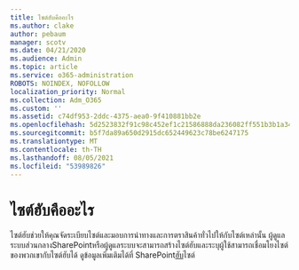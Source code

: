 ```yaml
---
title: ไซต์ฮับคืออะไร
ms.author: clake
author: pebaum
manager: scotv
ms.date: 04/21/2020
ms.audience: Admin
ms.topic: article
ms.service: o365-administration
ROBOTS: NOINDEX, NOFOLLOW
localization_priority: Normal
ms.collection: Adm_O365
ms.custom: ''
ms.assetid: c74df953-2ddc-4375-aea0-9f410881bb2e
ms.openlocfilehash: 5d2523832f91c98c452ef1c21586888da236082ff551b3b1a349757b48f6e99d
ms.sourcegitcommit: b5f7da89a650d2915dc652449623c78be6247175
ms.translationtype: MT
ms.contentlocale: th-TH
ms.lasthandoff: 08/05/2021
ms.locfileid: "53989826"
---
```

# <a name="whats-a-hub-site"></a>ไซต์ฮับคืออะไร

ไซต์ฮับช่วยให้คุณจัดระเบียบไซต์และมอบการนําทางและการตราสินค้าทั่วไปให้กับไซต์เหล่านั้น ผู้ดูแลระบบส่วนกลางSharePointหรือผู้ดูแลระบบจะสามารถสร้างไซต์ฮับและระบุผู้ใช้สามารถเชื่อมโยงไซต์ของพวกเขากับไซต์ฮับได้ ดูข้อมูลเพิ่มเติมได้ที่ SharePoint[ฮับ](https://go.microsoft.com/fwlink/?linkid=869388)ไซต์
  